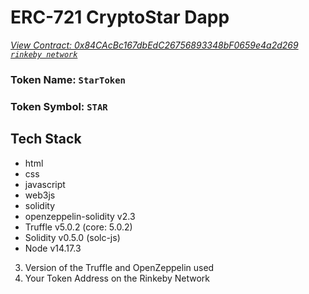 # ERC-721 CryptoStar Dapp

_[View Contract: 0x84CAcBc167dbEdC26756893348bF0659e4a2d269 `rinkeby network`](https://rinkeby.etherscan.io/address/0x84CAcBc167dbEdC26756893348bF0659e4a2d269)_

### Token Name: `StarToken`

### Token Symbol: `STAR`

## Tech Stack

- html
- css
- javascript
- web3js
- solidity
- openzeppelin-solidity v2.3
- Truffle v5.0.2 (core: 5.0.2)
- Solidity v0.5.0 (solc-js)
- Node v14.17.3

3. Version of the Truffle and OpenZeppelin used
4. Your Token Address on the Rinkeby Network
